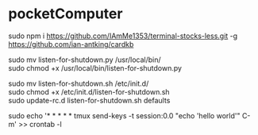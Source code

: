 # pocketComputer

sudo npm i https://github.com/IAmMe1353/terminal-stocks-less.git -g<br />
https://github.com/ian-antking/cardkb<br />

sudo mv listen-for-shutdown.py /usr/local/bin/<br />
sudo chmod +x /usr/local/bin/listen-for-shutdown.py<br />

sudo mv listen-for-shutdown.sh /etc/init.d/<br />
sudo chmod +x /etc/init.d/listen-for-shutdown.sh<br />
sudo update-rc.d listen-for-shutdown.sh defaults<br />

sudo echo '\* \* \* \* \* tmux send-keys -t session:0.0 "echo 'hello world'" C-m' >> crontab -l
